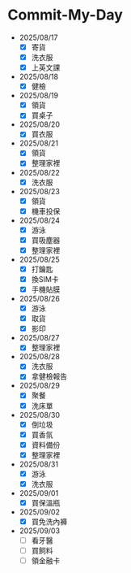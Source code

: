 # Commit-My-Day

- 2025/08/17
  - [x] 寄貨
  - [x] 洗衣服
  - [x] 上英文課
- 2025/08/18
  - [x] 健檢
- 2025/08/19
  - [x] 領貨
  - [x] 買桌子
- 2025/08/20
  - [x] 買衣服
- 2025/08/21
  - [x] 領貨
  - [x] 整理家裡
- 2025/08/22
  - [x] 洗衣服
- 2025/08/23
  - [x] 領貨
  - [x] 機車投保
- 2025/08/24
  - [x] 游泳
  - [x] 買吸塵器
  - [x] 整理家裡
- 2025/08/25
  - [x] 打鑰匙
  - [x] 換SIM卡
  - [x] 手機貼膜
- 2025/08/26
  - [x] 游泳
  - [x] 取貨
  - [x] 影印
- 2025/08/27
  - [x] 整理家裡
- 2025/08/28
  - [x] 洗衣服
  - [x] 拿健檢報告
- 2025/08/29
  - [x] 聚餐
  - [x] 洗床單
- 2025/08/30
  - [x] 倒垃圾
  - [x] 買香氛
  - [x] 資料備份
  - [x] 整理家裡
- 2025/08/31
  - [x] 游泳
  - [x] 洗衣服
- 2025/09/01
  - [x] 買保溫瓶
- 2025/09/02
  - [x] 買免洗內褲
- 2025/09/03
  - [ ] 看牙醫
  - [ ] 買飼料
  - [ ] 領金融卡
